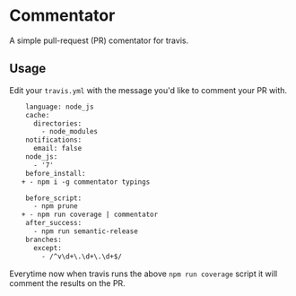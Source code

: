 # Commentator
A simple pull-request (PR) comentator for travis.

## Usage

Edit your `travis.yml` with the message you'd like to comment your PR with.

```diff
    language: node_js
    cache:
      directories:
        - node_modules
    notifications:
      email: false
    node_js:
      - '7'
    before_install:
   + - npm i -g commentator typings

    before_script:
      - npm prune
   + - npm run coverage | commentator
    after_success:
      - npm run semantic-release
    branches:
      except:
        - /^v\d+\.\d+\.\d+$/
```

Everytime now when travis runs the above `npm run coverage` script it will comment the results on the PR.
